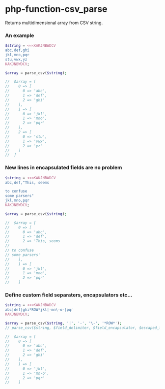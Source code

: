 # php-function-csv_parse

Returns multidimensional array from CSV string.

### An example

```php
$string = <<<KAKJNBWDCV
abc,def,ghi
jkl,mno,pqr
stu,vwx,yz
KAKJNBWDCV;

$array = parse_csv($string);

//  $array = [
//    0 => [
//      0 => 'abc',
//      1 => 'def',
//      2 => 'ghi'
//    ],
//    1 => [
//      0 => 'jkl',
//      1 => 'mno',
//      2 => 'pqr'
//    ],
//    2 => [
//      0 => 'stu',
//      1 => 'vwx',
//      2 => 'yz'
//    ]
//  ]
```

### New lines in encapsulated fields are no problem

```php
$string = <<<KAKJNBWDCV
abc,def,"This, seems

to confuse
some parsers"
jkl,mno,pqr
KAKJNBWDCV;

$array = parse_csv($string);

//  $array = [
//    0 => [
//      0 => 'abc',
//      1 => 'def',
//      2 => 'This, seems
//
// to confuse
// some parsers'
//    ],
//    1 => [
//      0 => 'jkl',
//      1 => 'mno',
//      2 => 'pqr'
//    ]
```

### Define custom field separaters, encapsulators etc...

```php
$string = <<<KAKJNBWDCV
abc|def|ghi*ROW*jkl|-mn\-o-|pqr
KAKJNBWDCV;

$array = parse_csv($string, '|', '-', '\-', '*ROW*');
// parse_csv($string, $field_delimiter, $field_encapsulator, $escaped_field_encapsulator, $row_delimiter)

//  $array = [
//    0 => [
//      0 => 'abc',
//      1 => 'def',
//      2 => 'ghi'
//    ],
//    1 => [
//      0 => 'jkl',
//      1 => 'mn-o',
//      2 => 'pqr'
//    ]
```
